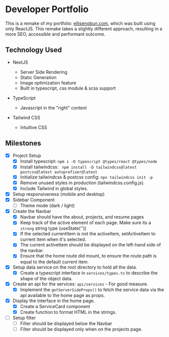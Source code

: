 # Developer Portfolio
This is a remake of my portfolio: [ellisenobun.com](https://www.ellisenobun.com), 
which was built using only ReactJS. This remake takes a 
slightly different approach, resulting in a more SEO, 
accessible and performant outcome.

## Technology Used
- NextJS
  - Server Side Rendering
  - Static Generation
  - Image optimization feature
  - Built in typescript, css module & scss support
    

- TypeScript
  - Javascript in the "right" context
    

- Tailwind CSS
  - Intuitive CSS

## Milestones 
- [x] Project Setup
    - [x] Install typescript: `npm i -D typescript @types/react @types/node`
    - [x] Install tailwindcss: ` npm install -D tailwindcss@latest postcss@latest autoprefixer@latest`
    - [x] Initialize tailwindcss & postcss config: `npx tailwindcss init -p`
    - [x] Remove unused styles in production (tailwindcss.config.js).
    - [x] Include Tailwind in global styles.
- [x] Setup responsiveness (mobile and desktop)
- [x] Sidebar Component
    - [ ] Theme mode (dark / light)
- [x] Create the Navbar
    -[x] Navbar should have the about, projects, and resume pages 
    -[x] Keep track of the active element of each page. Make sure its a `strong` string type (useState<string>(''))
    -[x] If the selected currentItem is not the activeItem, setActiveItem to current item when it's selected.
    -[x] The current activeItem should be displayed on the left-hand side of the navbar.
    -[x] Ensure that the home route did mount, to ensure the route path is equal to the default current item.
- [x] Setup data service on the root directory to hold all the data.
    - [x] Create a typescript interface in `services/types.ts` to describe the shape of the object data.
- [x] Create an api for the services: `api/services` - For good measure.
    - [x] Implement the `getServerSideProps()` to fetch the service data via the api available to the home page as props.
- [x] Display the interface in the home page.
    - [x] Create a ServiceCard component
    - [x] Create function to format HTML in the strings.
- [ ] Setup filter
    - [ ] Filter should be displayed below the Navbar
    - [ ] Filter should be displayed only when on the projects page.
